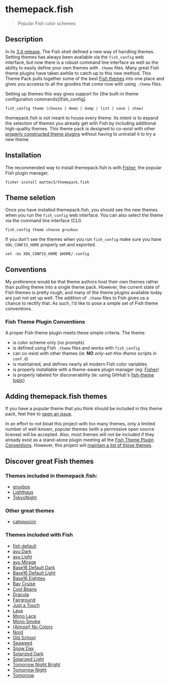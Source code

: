 # themepack.fish

> Popular Fish color schemes


## Description

In its [3.4 release][fish_3_4], The Fish shell defined a new way of handling themes. Setting themes has always been available via the `fish_config` web interface, but now there is a robust command line interface as well as the ability to easily define your own themes with `.theme` files. Many great Fish theme plugins have taken awhile to catch up to this new method. This Theme Pack pulls together some of the best [Fish themes][gh-topic-fish-theme] into one place and gives you acceess to all the goodies that come now with using `.theme` files.

Setting up themes this way gives support for [the built-in theme configuration commands](fish_config].

```fish
fish_config theme (choose | demo | dump | list | save | show)
```

themepack.fish is not meant to house every theme. Its intent is to expand the selection of themes you already get with Fish by including additional high-quality themes. This theme pack is designed to co-exist with other [properly constructed theme plugins](#fish-theme-plugin-conventions) without having to uninstall it to try a new theme.

## Installation

The recommended way to install themepack.fish is with [Fisher][fisher], the popular Fish plugin manager.

```fish
fisher install mattmc3/themepack.fish
```

## Theme seletion

Once you have installed themepack.fish, you should see the new themes when you run the `fish_config` web interface. You can also select the theme via the command line interface (CLI).

```fish
fish_config theme choose gruvbox
```

If you don't see the themes when you run `fish_config` make sure you have `XDG_CONFIG_HOME` properly set and exported.

```fish
set -Ux XDG_CONFIG_HOME $HOME/.config
```

## Conventions

My preference would be that theme authors host their own themes rather than pulling theme into a single theme pack. However, the current state of Fish themes is pretty rough, and many of the theme plugins available today are just not set up well. The addition of `.theme` files to Fish gives us a chance to rectify that. As such, I'd like to pose a simple set of Fish theme conventions.

### Fish Theme Plugin Conventions

A proper Fish theme plugin meets these simple criteria. The theme:

- is color scheme only (no prompts)
- is defined using Fish `.theme` files and works with `fish_config`
- can co-exist with other themes (ie: **NO** _only-set-this-theme_ scripts in `conf.d`)
- is maintained, and defines nearly all modern Fish color variables
- is properly installable with a theme-aware plugin manager (eg: [Fisher][fisher])
- is properly labeled for discoverability (ie: using GitHub's [fish-theme topic][gh-topic-fish-theme])


## Adding themepack.fish themes

If you have a popular theme that you think should be included in this theme pack, feel free to [open an issue](https://github.com/mattmc3/themepack.fish/issues).

In an effort to not bloat this project with too many themes, only a limited number of well-known, popular themes (with a permissive open source license) will be accepted. Also, most themes will not be included if they already exist as a stand-alone plugin meeting all the [Fish Theme Plugin Conventions](#fish-theme-plugin-conventions). However, this project will [maintain a list of those themes](#other-great-themes).

## Discover great Fish themes

### Themes included in themepack.fish:

- [gruvbox][gruvbox]
- [Lighthaus][lighthaus]
- [TokyoNight][tokyonight]

### Other great themes

- [catppuccin](https://github.com/catppuccin/fish)

### Themes included with Fish

- [fish default][fish_incl_themes]
- [ayu Dark][fish_incl_themes]
- [ayu Light][fish_incl_themes]
- [ayu Mirage][fish_incl_themes]
- [Base16 Default Dark][fish_incl_themes]
- [Base16 Default Light][fish_incl_themes]
- [Base16 Eighties][fish_incl_themes]
- [Bay Cruise][fish_incl_themes]
- [Cool Beans][fish_incl_themes]
- [Dracula][fish_incl_themes]
- [Fairground][fish_incl_themes]
- [Just a Touch][fish_incl_themes]
- [Lava][fish_incl_themes]
- [Mono Lace][fish_incl_themes]
- [Mono Smoke][fish_incl_themes]
- [(Almost) No Colors][fish_incl_themes]
- [Nord][fish_incl_themes]
- [Old School][fish_incl_themes]
- [Seaweed][fish_incl_themes]
- [Snow Day][fish_incl_themes]
- [Solarized Dark][fish_incl_themes]
- [Solarized Light][fish_incl_themes]
- [Tomorrow Night Bright][fish_incl_themes]
- [Tomorrow Night][fish_incl_themes]
- [Tomorrow][fish_incl_themes]


[fish_config]:          https://fishshell.com/docs/current/cmds/fish_config.html
[fish_3_4]:             https://github.com/fish-shell/fish-shell/releases/tag/3.4.0
[fisher]:               https://github.com/jorgebucaran/fisher
[gh-topic-fish-theme]:  https://github.com/topics/fish-theme
[gruvbox]:              https://github.com/morhetz/gruvbox
[lighthaus]:            https://github.com/lighthaus-theme/fish
[tokyonight]:           https://github.com/folke/tokyonight.nvim
[fish_incl_themes]:     https://github.com/fish-shell/fish-shell/tree/master/share/tools/web_config/themes
